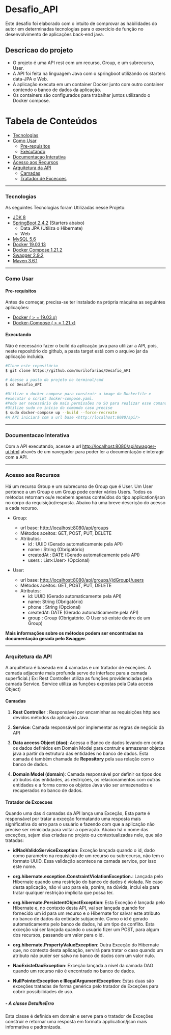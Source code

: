 # Desafio_API
Este desafio foi elaborado com o intuito de comprovar as habilidades do autor em determinadas tecnologias para o exercício
de função no desenvolvimento de aplicações back-end java.

## Descricao do projeto
* O projeto é uma API rest com um recurso, Group, e um subrecurso, User.
* A API foi feita na linguagem Java com o springboot utilizando os starters data-JPA e Web.
* A aplicação executa em um container Docker junto com outro container contendo o banco de dados da aplicação. 
* Os containers são configurados para trabalhar juntos utilizando o Docker compose.

Tabela de Conteúdos
=================
<!--ts-->
* [Tecnologias](#tecnologias)
* [Como Usar](#como-usar)
    * [Pre-requisitos](#pre-requisitos)
    * [Executando](#executando)
* [Documentacao Interativa](#documentacao-Interativa)
* [Acesso aos Recursos](#acesso-aos-recursos)
* [Arquitetura da API](#arquitetura-da-api)
  * [Camadas](#camadas)
  * [Tratador de Excecoes](#tratador-de-excecoes)
<!--te-->

---
### Tecnologias
As seguintes Tecnologias foram Utilizadas nesse Projeto:
* [JDK 8](https://www.oracle.com/br/java/technologies/javase/javase-jdk8-downloads.html)
* [SpringBoot 2.4.2](https://start.spring.io/) (Starters abaixo)
  * Data JPA (Utiliza o Hibernate)
  * Web
* [MySQL 5.6](https://www.mysql.com/)
* [Docker 19.03.13](https://www.docker.com/)
* [Docker Compose 1.21.2](https://docs.docker.com/compose/)
* [Swagger 2.9.2](https://swagger.io/)
* [Maven 3.6.1](https://maven.apache.org/)

---
### Como Usar

#### Pre-requisitos
Antes de começar, precisa-se ter instalado na própria máquina as
seguintes aplicações:
* [Docker ( > = 19.03.x)](https://docs.docker.com/get-docker/)
* [Docker-Compose ( > = 1.21.x)](https://docs.docker.com/compose/install/)

#### Executando
Não é necessário fazer o build da aplicação java para utilizar a API, pois,
neste repositório do github, a pasta target está com o arquivo jar da aplicação incluida.

```bash
#Clone este repositório
$ git clone https://github.com/murilofarias/Desafio_API

# Acesse a pasta do projeto no terminal/cmd
$ cd Desafio_API

#Utilize o docker-compose para construir a image do Dockerfile e
#executar o script docker-compose.yaml.
#Pode ser necessário de mais permissões no SO para realizar esse comando. 
#Utilize sudo no início do comando caso precise
$ sudo docker-compose up --build --force-recreate
#A API iniciará com a url base <http://localhost:8080/api/> 
```

---
### Documentacao Interativa
Com a API executando, acesse a url <http://localhost:8080/api/swagger-ui.html> através de um
navegador para poder ler a documentação e interagir com a API.

---
### Acesso aos Recursos
Há um recurso Group e um subrecurso de Group que é User. Um User pertence a um Group e
um Group pode conter vários Users. Todos os métodos retornam ou/e recebem apenas conteúdos 
do tipo application/json no corpo da requisição/resposta. Abaixo há uma breve descrição do acesso a cada recurso.

* Group:
  * url base: <http://localhost:8080/api/groups>
  * Métodos aceitos: GET, POST, PUT, DELETE
  * Atributos:
    * id : UUID (Gerado automaticamente pela API)
    * name : String (Obrigatório)
    * createdAt : DATE (Gerado automaticamente pela API)
    * users : List\<User> (Opcional)
  
* User:
  * url base: <http://localhost:8080/api/groups/{idGroup}/users>
  * Métodos aceitos: GET, POST, PUT, DELETE
  * Atributos:
    * id: UUID (Gerado automaticamente pela API)
    * name: String (Obrigatório)
    * phone : String (Opcional)
    * createdAt: DATE (Gerado automaticamente pela API)
    * group : Group (Obrigatório. O User só existe dentro de um Group)
  
**Mais informações sobre os métodos podem ser encontradas na documentação gerada
pelo Swagger.**

---
### Arquitetura da API
A arquitetura é baseada em 4 camadas e um tratador de exceções. A camada adjacente mais  profunda serve de interface
para a camada superficial.( Ex: Rest Controller utiliza as funções providenciadas pela camada Service. Service 
utiliza as funções expostas pela Data access Object)

#### Camadas

1. **Rest Controller** :
  Responsável por encaminhar as requisições http aos devidos métodos da aplicação Java.
  
  
2. **Service**:
  Camada responsável por implementar as regras de negócio da API
  
  
3. **Data access Object (dao)**:
  Acessa o Banco de dados levando em conta os dados definidos em Domain Model para contruir e armazenar objetos java a 
  partir da estrutura das entidades no banco de dados. Esta camada é também chamada de **Repository** pela sua relação
  com o banco de dados.
  
  
4. **Domain Model (domain)**:
  Camada responsável por definir os tipos dos atributos das entidades, as restrições, os relacionamentos com outras 
  entidades e a forma como os objetos Java vão ser armazenados e recuperados no banco de dados.
   
#### Tratador de Excecoes
 Quando uma das 4 camadas da API lança uma Exceção, Esta parte é responsável por tratar a exceção formatando uma 
 resposta mais significativa do erro para o usuário e fazendo com que a aplicação não precise ser reiniciada para 
 voltar a operação. Abaixo há o nome das exceções, sejam elas criadas no projeto ou contextualizadas nele, que são 
 tratadas:

* **idNaoValidoServiceException**:
  Exceção lançada quando o id, dado como parametro na requisição de um recurso ou 
  subrecurso, não tem o formato UUID. Essa validação acontece na camada service, por isso este nome.
  

* **org.hibernate.exception.ConstraintViolationException.**:
  Lançada pelo Hibernate quando uma restrição do banco de dados é violada. No caso desta aplicação, não vi uso
  para ela, porém, na dúvida, inclui ela para tratar qualquer restrição implícita que possa ter.
  
  
* **org.hibernate.PersistentObjectException**:
  Esta Exceção é lançada pelo Hibernate e, no contexto desta API, vai ser lançada quando for fornecido um id para um
  recurso e o Hibernate for salvar este atributo no banco de dados da entidade subjacente. Como o id é gerado 
  automaticamente pelo banco de dados, há um tipo de conflito. Esta exceção vai ser lançada quando o usuário fizer
  um POST, para algum dos recursos, passando um valor para o id.
  
  
* **org.hibernate.PropertyValueException**:
  Outra Exceção do Hibernate que, no contexto desta aplicação, servirá para tratar o caso quando um atributo não puder 
  ser salvo no banco de dados com um valor nulo.
  
  
* **NaoExisteDaoException**:
  Exceção lançada a nível da camada DAO quando um recurso não é encontrado no banco de dados.
  
  
* **NullPointerException e IllegalArgumentException**:
  Estas duas são exceções tratadas de forma genérica pelo tratador de Exceções para cobrir possibilidades de uso.
  


##### - A classe DetalheErro
Esta classe é definida em domain e serve para o tratador de Exceções construir e retornar uma resposta em 
formato application/json mais informativa e padronizada.






  
  




